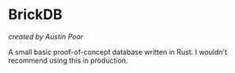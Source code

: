 # BrickDB

_created by Austin Poor_

A small basic proof-of-concept database written in Rust. I wouldn't recommend using this in production.

